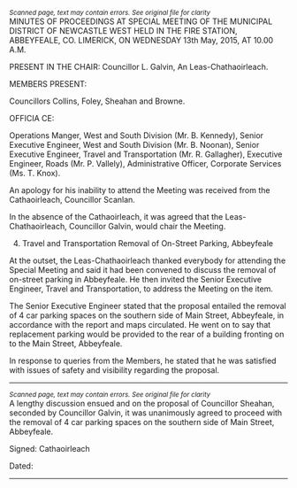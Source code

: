 *<small>Scanned page, text may contain errors. See original file for clarity</small>*  
MINUTES OF PROCEEDINGS AT SPECIAL MEETING OF THE
MUNICIPAL DISTRICT OF NEWCASTLE WEST HELD IN THE FIRE
STATION, ABBEYFEALE, CO. LIMERICK, ON WEDNESDAY 13th May,
2015, AT 10.00 A.M.

PRESENT IN THE CHAIR: Councillor L. Galvin, An Leas-Chathaoirleach.

MEMBERS PRESENT:

Councillors Collins, Foley, Sheahan and Browne.

OFFICIA CE:

Operations Manger, West and South Division (Mr. B. Kennedy), Senior Executive
Engineer, West and South Division (Mr. B. Noonan), Senior Executive Engineer,
Travel and Transportation (Mr. R. Gallagher), Executive Engineer, Roads (Mr. P.
Vallely), Administrative Officer, Corporate Services (Ms. T. Knox).

An apology for his inability to attend the Meeting was received from the
Cathaoirleach, Councillor Scanlan.

In the absence of the Cathaoirleach, it was agreed that the Leas-Chathaoirleach,
Councillor Galvin, would chair the Meeting.

4. Travel and Transportation
Removal of On-Street Parking, Abbeyfeale

At the outset, the Leas-Chathaoirleach thanked everybody for attending the Special
Meeting and said it had been convened to discuss the removal of on-street parking
in Abbeyfeale. He then invited the Senior Executive Engineer, Travel and
Transportation, to address the Meeting on the item.

The Senior Executive Engineer stated that the proposal entailed the removal of 4 car
parking spaces on the southern side of Main Street, Abbeyfeale, in accordance with
the report and maps circulated. He went on to say that replacement parking would
be provided to the rear of a building fronting on to the Main Street, Abbeyfeale.

In response to queries from the Members, he stated that he was satisfied with issues
of safety and visibility regarding the proposal.

---
*<small>Scanned page, text may contain errors. See original file for clarity</small>*  
A lengthy discussion ensued and on the proposal of Councillor Sheahan, seconded
by Councillor Galvin, it was unanimously agreed to proceed with the removal of 4 car
parking spaces on the southern side of Main Street, Abbeyfeale.

Signed:
Cathaoirleach

Dated:

---
